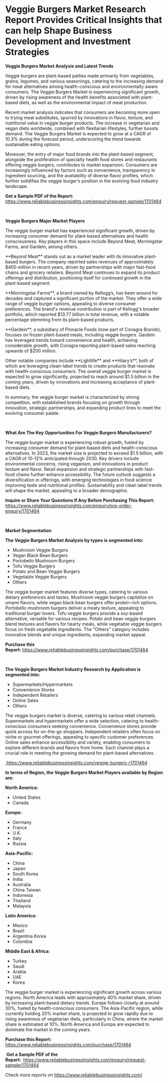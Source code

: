 <p><h1>Veggie Burgers Market Research Report Provides Critical Insights that can help Shape Business Development and Investment Strategies</h1></p><p><strong>Veggie Burgers Market Analysis and Latest Trends</strong></p>
<p><p>Veggie burgers are plant-based patties made primarily from vegetables, grains, legumes, and various seasonings, catering to the increasing demand for meat alternatives among health-conscious and environmentally aware consumers. The Veggie Burgers Market is experiencing significant growth, driven by rising awareness of the health benefits associated with plant-based diets, as well as the environmental impact of meat production. </p><p>Recent market analysis indicates that consumers are becoming more open to trying meat substitutes, spurred by innovations in flavor, texture, and nutritional value in veggie burger products. The increase in vegetarian and vegan diets worldwide, combined with flexitarian lifestyles, further boosts demand. The Veggie Burgers Market is expected to grow at a CAGR of 10.3% during the forecast period, underscoring the trend towards sustainable eating options.</p><p>Moreover, the entry of major food brands into the plant-based segment, alongside the proliferation of specialty health food stores and restaurants offering veggie burgers, contributes to market expansion. Consumers are increasingly influenced by factors such as convenience, transparency in ingredient sourcing, and the availability of diverse flavor profiles, which further solidifies the veggie burger’s position in the evolving food industry landscape.</p></p>
<p><strong>Get a Sample PDF of the Report:&nbsp;</strong> <a href="https://www.reliablebusinessinsights.com/enquiry/request-sample/1701464?utm_campaign=3100&utm_medium=2&utm_source=Github&utm_content=ia&utm_term=07042025&utm_id=veggie-burgers">https://www.reliablebusinessinsights.com/enquiry/request-sample/1701464</a></p>
<p>&nbsp;</p>
<p><strong>Veggie Burgers Major Market Players</strong></p>
<p><p>The veggie burger market has experienced significant growth, driven by increasing consumer demand for plant-based alternatives and health consciousness. Key players in this space include Beyond Meat, Morningstar Farms, and Gardein, among others.</p><p>**Beyond Meat** stands out as a market leader with its innovative plant-based burgers. The company reported sales revenues of approximately $400 million in recent years, driven by partnerships with major fast-food chains and grocery retailers. Beyond Meat continues to expand its product offerings and distribution, positioning itself for continued growth in the plant-based segment.</p><p>**Morningstar Farms**, a brand owned by Kellogg’s, has been around for decades and captured a significant portion of the market. They offer a wide range of veggie burger options, appealing to diverse consumer preferences. The brand's revenue contribution is part of Kellogg's broader portfolio, which reported $13.77 billion in total revenue, with a notable percentage stemming from its plant-based products.</p><p>**Gardein**, a subsidiary of Pinnacle Foods (now part of Conagra Brands), focuses on frozen plant-based meals, including veggie burgers. Gardein has leveraged trends toward convenience and health, achieving considerable growth, with Conagra reporting plant-based sales reaching upwards of $200 million.</p><p>Other notable companies include **Lightlife** and **Hilary’s**, both of which are leveraging clean-label trends to create products that resonate with health-conscious consumers. The overall veggie burger market is expected to grow significantly, projected to reach around $1.5 billion in the coming years, driven by innovations and increasing acceptance of plant-based diets.</p><p>In summary, the veggie burger market is characterized by strong competition, with established brands focusing on growth through innovation, strategic partnerships, and expanding product lines to meet the evolving consumer palate.</p></p>
<p>&nbsp;</p>
<p><strong>What Are The Key Opportunities For Veggie Burgers Manufacturers?</strong></p>
<p><p>The veggie burger market is experiencing robust growth, fueled by increasing consumer demand for plant-based diets and health-conscious alternatives. In 2023, the market size is projected to exceed $1.5 billion, with a CAGR of 10-12% anticipated through 2030. Key drivers include environmental concerns, rising veganism, and innovations in product texture and flavor. Retail expansion and strategic partnerships with fast-food chains further enhance accessibility. The future outlook suggests a diversification in offerings, with emerging technologies in food science improving taste and nutritional profiles. Sustainability and clean label trends will shape the market, appealing to a broader demographic.</p></p>
<p><strong>Inquire or Share Your Questions If Any Before Purchasing This Report:</strong> <a href="https://www.reliablebusinessinsights.com/enquiry/pre-order-enquiry/1701464?utm_campaign=3100&utm_medium=2&utm_source=Github&utm_content=ia&utm_term=07042025&utm_id=veggie-burgers">https://www.reliablebusinessinsights.com/enquiry/pre-order-enquiry/1701464</a></p>
<p>&nbsp;</p>
<p><strong>Market Segmentation</strong></p>
<p><strong>The Veggie Burgers Market Analysis by types is segmented into:</strong></p>
<p><ul><li>Mushroom Veggie Burgers</li><li>Vegan Black Bean Burgers</li><li>Portobello Mushroom Burgers</li><li>Tofu Veggie Burgers</li><li>Potato and Bean Veggie Burgers</li><li>Vegetable Veggie Burgers</li><li>Others</li></ul></p>
<p><p>The veggie burger market features diverse types, catering to various dietary preferences and tastes. Mushroom veggie burgers capitalize on umami flavors, while vegan black bean burgers offer protein-rich options. Portobello mushroom burgers deliver a meaty texture, appealing to traditional burger lovers. Tofu veggie burgers provide a soy-based alternative, versatile for various recipes. Potato and bean veggie burgers blend textures and flavors for hearty meals, while vegetable veggie burgers focus on fresh vegetable ingredients. The "Others" category includes innovative blends and unique ingredients, expanding market appeal.</p></p>
<p><strong>Purchase this Report:&nbsp;</strong><a href="https://www.reliablebusinessinsights.com/purchase/1701464?utm_campaign=3100&utm_medium=2&utm_source=Github&utm_content=ia&utm_term=07042025&utm_id=veggie-burgers">https://www.reliablebusinessinsights.com/purchase/1701464</a></p>
<p>&nbsp;</p>
<p><strong>The Veggie Burgers Market Industry Research by Application is segmented into:</strong></p>
<p><ul><li>Supermarkets/Hypermarkets</li><li>Convenience Stores</li><li>Independent Retailers</li><li>Online Sales</li><li>Others</li></ul></p>
<p><p>The veggie burgers market is diverse, catering to various retail channels. Supermarkets and hypermarkets offer a wide selection, catering to health-conscious consumers seeking convenience. Convenience stores provide quick access for on-the-go shoppers. Independent retailers often focus on niche or gourmet offerings, appealing to specific customer preferences. Online sales enhance accessibility and variety, enabling consumers to explore different brands and flavors from home. Each channel plays a crucial role in meeting the growing demand for plant-based alternatives.</p></p>
<p><a href="https://www.reliablebusinessinsights.com/veggie-burgers-r1701464?utm_campaign=3100&utm_medium=2&utm_source=Github&utm_content=ia&utm_term=07042025&utm_id=veggie-burgers">&nbsp;https://www.reliablebusinessinsights.com/veggie-burgers-r1701464</a></p>
<p><strong>In terms of Region, the Veggie Burgers Market Players available by Region are:</strong></p>
<p>
    <p> <strong> North America: </strong>
        <ul>
            <li>United States</li>
            <li>Canada</li>
        </ul>
        </p> 
    <p> <strong> Europe: </strong>
        <ul>
            <li>Germany</li>
            <li>France</li>
            <li>U.K.</li>
            <li>Italy</li>
            <li>Russia</li>
        </ul>
        </p> 
    <p> <strong> Asia-Pacific: </strong>
        <ul>
            <li>China</li>
            <li>Japan</li>
            <li>South Korea</li>
            <li>India</li>
            <li>Australia</li>
            <li>China Taiwan</li>
            <li>Indonesia</li>
            <li>Thailand</li>
            <li>Malaysia</li>
        </ul>
        </p> 
    <p> <strong> Latin America: </strong>
        <ul>
            <li>Mexico</li>
            <li>Brazil</li>
            <li>Argentina Korea</li>
            <li>Colombia</li>
        </ul>
        </p> 
    <p> <strong> Middle East & Africa: </strong>
        <ul>
            <li>Turkey</li>
            <li>Saudi</li>
            <li>Arabia</li>
            <li>UAE</li>
            <li>Korea</li>
        </ul>
    </p>
    </p>
<p><p>The veggie burger market is experiencing significant growth across various regions. North America leads with approximately 40% market share, driven by increasing plant-based dietary trends. Europe follows closely at around 30%, fueled by health-conscious consumers. The Asia-Pacific region, while currently holding 20% market share, is projected to grow rapidly due to rising awareness of vegetarian diets, particularly in China, where the market share is estimated at 10%. North America and Europe are expected to dominate the market in the coming years.</p></p>
<p><strong>Purchase this Report: </strong><a href="https://www.reliablebusinessinsights.com/purchase/1701464?utm_campaign=3100&utm_medium=2&utm_source=Github&utm_content=ia&utm_term=07042025&utm_id=veggie-burgers">https://www.reliablebusinessinsights.com/purchase/1701464</a></p>
<p>&nbsp;<strong>Get a Sample PDF of the Report:&nbsp;&nbsp;</strong><a href="https://www.reliablebusinessinsights.com/enquiry/request-sample/1701464?utm_campaign=3100&utm_medium=2&utm_source=Github&utm_content=ia&utm_term=07042025&utm_id=veggie-burgers">https://www.reliablebusinessinsights.com/enquiry/request-sample/1701464</a></p>
<p><strong></strong></p>
<p>Check more reports on <a href="https://www.reliablebusinessinsights.com/?utm_campaign=3100&utm_medium=2&utm_source=Github&utm_content=ia&utm_term=07042025&utm_id=veggie-burgers">https://www.reliablebusinessinsights.com/</a></p>
